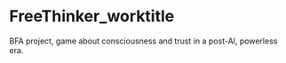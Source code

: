 # FreeThinker_worktitle
BFA project, game about consciousness and trust in a post-AI, powerless era.

